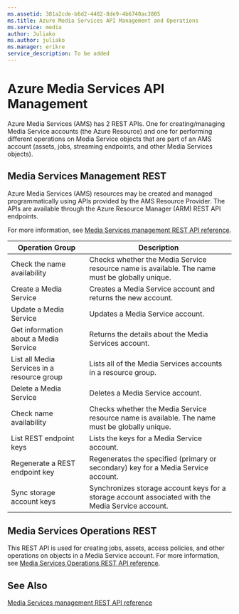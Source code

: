 ```yaml
---
ms.assetid: 381a2cde-b6d2-4482-8de9-4b6740ac3805
ms.title: Azure Media Services API Management and Operations
ms.service: media
author: Juliako
ms.author: juliako
ms.manager: erikre
service_description: To be added
---
```




# Azure Media Services API Management

Azure Media Services (AMS) has 2 REST APIs. One for creating/managing Media Service accounts (the Azure Resource) and one for performing different operations on Media Service objects that are part of an AMS account (assets, jobs, streaming endpoints, and other Media Services objects).
 

## Media Services Management REST

Azure Media Services (AMS) resources may be created and managed programmatically using APIs provided by the AMS Resource Provider. The APIs are available through the Azure Resource Manager (ARM) REST API endpoints.

For more information, see [Media Services management REST API reference](xref:management.azure.com.media.mediaservice).

| Operation Group | Description |
|-----------------|-------------|
|Check the name availability|Checks whether the Media Service resource name is available. The name must be globally unique. |
|Create a Media Service|Creates a Media Service account and returns the new account.|
|Update a Media Service|Updates a Media Service account. |
|Get information about a Media Service|Returns the details about the Media Services account.
|List all Media Services in a resource group|Lists all of the Media Services accounts in a resource group.
|Delete a Media Service|Deletes a Media Service account.|
|Check name availability|Checks whether the Media Service resource name is available. The name must be globally unique.|
|List REST endpoint keys|Lists the keys for a Media Service account.|
|Regenerate a REST endpoint key|Regenerates the specified (primary or secondary) key for a Media Service account.|
|Sync storage account keys|Synchronizes storage account keys for a storage account associated with the Media Service account.|

## Media Services Operations REST

This REST API is used for creating jobs, assets, access policies, and other operations on objects in a Media Service account.
For more information, see [Media Services Operations REST API reference](operations/azure-media-services-rest-api-reference.md).

## See Also

[Media Services management REST API reference](xref:management.azure.com.media.mediaservice)
